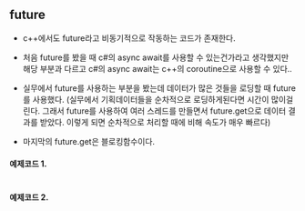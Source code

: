 ## future

- c++에서도 future라고 비동기적으로 작동하는 코드가 존재한다. 

- 처음 future를 봤을 때 c#의 async await를 사용할 수 있는건가라고 생각했지만 해당 부분과 다르고 c#의 async await는 c++의 coroutine으로 사용할 수 있다..

- 실무에서 future를 사용하는 부분을 봤는데 데이터가 많은 것들을 로딩할 때 future를 사용했다. (실무에서 기획데이터들을 순차적으로 로딩하게된다면 시간이 많이걸린다. 그래서 future를 사용하여 여러 스레드를 만들면서 future.get으로 데이터 결과를 받았다. 이렇게 되면 순차적으로 처리할 때에 비해 속도가 매우 빠르다)

- 마지막의 future.get은 블로킹함수이다.



#### 예제코드 1. 

````

````

#### 예제코드 2.

````

````